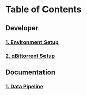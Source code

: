 # Table of Contents

## Developer

### [1. Environment Setup](./readmes/01_env_setup.md)
### [2. qBittorrent Setup](./readmes/02_qbittorrent_setup.md)

## Documentation

### [1. Data Pipeline](./readmes/03_data_pipeline.md)